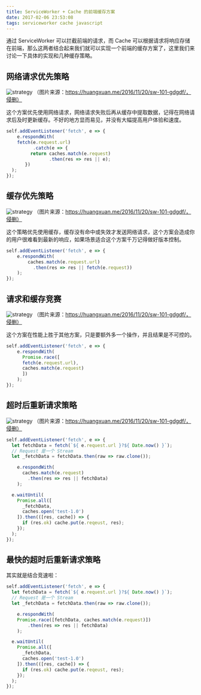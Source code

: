 ```yaml
---
title: ServiceWorker + Cache 的前端缓存方案
date: 2017-02-06 23:53:08
tags: serviceworker cache javascript
---
```


通过 ServiceWorker 可以拦截前端的请求，而 Cache 可以根据请求将响应存储在前端，那么这两者结合起来我们就可以实现一个前端的缓存方案了，这里我们来讨论一下具体的实现和几种缓存策略。

## 网络请求优先策略
![strategy](http://oiw32lugp.qnssl.com/2017-02-06-%E5%B1%8F%E5%B9%95%E5%BF%AB%E7%85%A7%202017-02-06%20%E4%B8%8B%E5%8D%8810.54.06.png)
（图片来源：https://huangxuan.me/2016/11/20/sw-101-gdgdf/，侵删）

这个方案优先使用网络请求，网络请求失败后再从缓存中提取数据，记得在网络请求后及时更新缓存。不好的地方显而易见，并没有大幅提高用户体验和速度。

```javascript
self.addEventListener('fetch', e => {
	e.respondWith(
    fetch(e.request.url)
		  .catch(e => {
         return caches.match(e.request)
				.then(res => res || e);
       })
  );
});
```

## 缓存优先策略
![strategy](http://oiw32lugp.qnssl.com/2017-02-06-%E5%B1%8F%E5%B9%95%E5%BF%AB%E7%85%A7%202017-02-06%20%E4%B8%8B%E5%8D%8810.56.33.png)
（图片来源：https://huangxuan.me/2016/11/20/sw-101-gdgdf/，侵删）

这个策略优先使用缓存，缓存没有命中或失效才发送网络请求，这个方案会造成你的用户很难看到最新的响应，如果场景适合这个方案千万记得做好版本控制。

```javascript
self.addEventListener('fetch', e => {
	e.respondWith(
		caches.match(e.request.url)
		  .then(res => res || fetch(e.request))
	);
});
```

## 请求和缓存竞赛
![strategy](http://oiw32lugp.qnssl.com/2017-02-06-%E5%B1%8F%E5%B9%95%E5%BF%AB%E7%85%A7%202017-02-06%20%E4%B8%8B%E5%8D%8811.00.59.png)
（图片来源：https://huangxuan.me/2016/11/20/sw-101-gdgdf/，侵删）

这个方案在性能上胜于其他方案，只是要额外多一个操作，并且结果是不可控的。

```javascript
self.addEventListener('fetch', e => {
	e.respondWith(
	  Promise.race([
      fetch(e.request.url),
      caches.match(e.request)
	  ])
	);
});
```

## 超时后重新请求策略
![strategy](http://oiw32lugp.qnssl.com/2017-02-06-%E5%B1%8F%E5%B9%95%E5%BF%AB%E7%85%A7%202017-02-06%20%E4%B8%8B%E5%8D%8811.10.38.png)
（图片来源：https://huangxuan.me/2016/11/20/sw-101-gdgdf/，侵删）

```javascript
self.addEventListener('fetch', e => {
  let fetchData = fetch(`${ e.request.url }?${ Date.now() }`);
  // Request 是一个 Stream
  let _fetchData = fetchData.then(raw => raw.clone());

	e.respondWith(
	  caches.match(e.request)
	    .then(res => res || fetchData)
	);

  e.waitUntil(
    Promise.all([
      _fetchData,
      caches.open('test-1.0')
    ]).then(([res, cache]) => {
      if (res.ok) cache.put(e.reqeust, res);
    });
  );
});
```

## 最快的超时后重新请求策略
其实就是结合竞速啦：

```javascript
self.addEventListener('fetch', e => {
  let fetchData = fetch(`${ e.request.url }?${ Date.now() }`);
  // Request 是一个 Stream
  let _fetchData = fetchData.then(raw => raw.clone());

	e.respondWith(
    Promise.race([fetchData, caches.match(e.request)])
	    .then(res => res || fetchData)
	);

  e.waitUntil(
    Promise.all([
      _fetchData,
      caches.open('test-1.0')
    ]).then(([res, cache]) => {
      if (res.ok) cache.put(e.reqeust, res);
    });
  );
});
```
